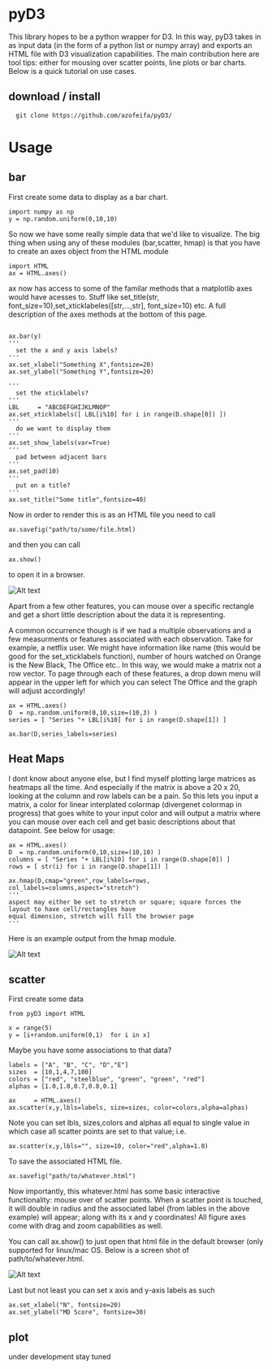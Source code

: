 # pyD3
This library hopes to be a python wrapper for D3. In this way, pyD3 takes in as input data (in the form of a python list or numpy array) and exports an HTML file with D3 visualization capabilities. The main contribution here are tool tips: either for mousing over scatter points, line plots or bar charts. Below is a quick tutorial on use cases. 
## download / install
```
  git clone https://github.com/azofeifa/pyD3/
```
# Usage

## bar
First create some data to display as a bar chart. 
```
import numpy as np
y = np.random.uniform(0,10,10)
```

So now we have some really simple data that we'd like to visualize. The big thing when using any of these modules (bar,scatter, hmap) is that you have to create an axes object from the HTML module
```
import HTML
ax = HTML.axes()
```
ax now has access to some of the familar methods that a matplotlib axes would have acesses to. Stuff like set_title(str, font_size=10),set_xticklabeles([str,...,str], font_size=10) etc. A full description of the axes methods at the bottom of this page.
```

ax.bar(y)
'''
  set the x and y axis labels?
'''
ax.set_xlabel("Something X",fontsize=20)
ax.set_ylabel("Something Y",fontsize=20)

'''
  set the xticklabels?
'''
LBL 	= "ABCDEFGHIJKLMNOP"
ax.set_xticklabels([ LBL[i%10] for i in range(D.shape[0]) ])
'''
  do we want to display them
'''
ax.set_show_labels(var=True)
'''
  pad between adjacent bars
'''
ax.set_pad(10)
'''
  put on a title?
'''
ax.set_title("Some title",fontsize=40)

```
Now in order to render this is as an HTML file you need to call
```
ax.savefig("path/to/some/file.html)
```
and then you can call
```
ax.show()
```
to open it in a browser.

![Alt text](https://github.com/azofeifa/pyD3/blob/master/images/BarShot.png)

Apart from a few other features, you can mouse over a specific rectangle and get a short little description about the data it is representing. 

A common occurrence though is if we had a multiple observations and a few measurments or features associated with each observation. Take for example, a netflix user. We might have information like name (this would be good for the set_xticklabels function), number of hours watched on Orange is the New Black, The Office etc.. In this way, we would make a matrix not a row vector. To page through each of these features, a drop down menu will appear in the upper left for which you can select The Office and the graph will adjust accordingly! 


```
ax = HTML.axes()
D  = np.random.uniform(0,10,size=(10,3) )
series = [ "Series "+ LBL[i%10] for i in range(D.shape[1]) ]

ax.bar(D,series_labels=series)

```


## Heat Maps
I dont know about anyone else, but I find myself plotting large matrices as heatmaps all the time. And especially if the matrix is above a 20 x 20, looking at the column and row labels can be a pain. So this lets you input a matrix, a color for linear interplated colormap (divergenet colormap in progress) that goes white to your input color and will output a matrix where you can mouse over each cell and get basic descriptions about that datapoint. See below for usage:

```
ax = HTML.axes()
D  = np.random.uniform(0,10,size=(10,10) )
columns = [ "Series "+ LBL[i%10] for i in range(D.shape[0]) ]
rows = [ str(i) for i in range(D.shape[1]) ]

ax.hmap(D,cmap="green",row_labels=rows, col_labels=columns,aspect="stretch")
'''
aspect may either be set to stretch or square; square forces the layout to have cell/rectangles have 
equal dimension, stretch will fill the browser page
'''
```
Here is an example output from the hmap module.

![Alt text](https://github.com/azofeifa/pyD3/blob/master/images/HmapShot.png)
















## scatter
First create some data
```
from pyD3 import HTML

x = range(5)
y = [i+random.uniform(0,1)  for i in x]
```
Maybe you have some associations to that data?
```
labels = ["A", "B", "C", "D","E"]
sizes  = [10,1,4,7,100]
colors = ["red", "steelblue", "green", "green", "red"]
alphas = [1.0,1.0,0.7,0.8,0.1]

ax     = HTML.axes()
ax.scatter(x,y,lbls=labels, size=sizes, color=colors,alpha=alphas)

```
Note you can set lbls, sizes,colors and alphas all equal to single value in which case all scatter points are set to that value; i.e.
```
ax.scatter(x,y,lbls="", size=10, color="red",alpha=1.0)
```
To save the associated HTML file.
```
ax.savefig("path/to/whatever.html")
```
Now importantly, this whatever.html has some basic interactive functionality: mouse over of scatter points. When a scatter point is touched, it will double in radius and the associated label (from lables in the above example) will appear; along with its x and y coordinates! All figure axes come with drag and zoom capabilities as well.  


You can call ax.show() to just open that html file in the default browser (only supported for linux/mac OS. Below is a screen shot of path/to/whatever.html.

![Alt text](https://github.com/azofeifa/pyD3/blob/master/images/ScatterShot.jpeg)

Last but not least you can set x axis and y-axis labels as such
```
ax.set_xlabel("N", fontsize=20)
ax.set_ylabel("MD Score", fontsize=30)
```
## plot
under development stay tuned









